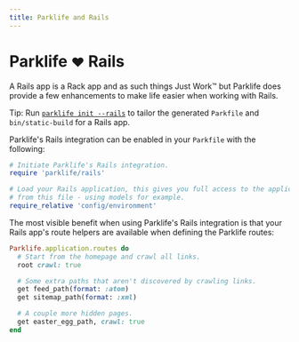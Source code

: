 ```yaml
---
title: Parklife and Rails
---
```

# Parklife <small>♥︎</small> Rails

A Rails app is a Rack app and as such things Just Work™ but Parklife does provide a few enhancements to make life easier when working with Rails.

Tip: Run [`parklife init --rails`](/cli#init---rails) to tailor the generated `Parkfile` and `bin/static-build` for a Rails app.

Parklife's Rails integration can be enabled in your `Parkfile` with the following:

```ruby
# Initiate Parklife's Rails integration.
require 'parklife/rails'

# Load your Rails application, this gives you full access to the application
# from this file - using models for example.
require_relative 'config/environment'
```

The most visible benefit when using Parklife's Rails integration is that your Rails app's route helpers are available when defining the Parklife routes:

```ruby
Parklife.application.routes do
  # Start from the homepage and crawl all links.
  root crawl: true

  # Some extra paths that aren't discovered by crawling links.
  get feed_path(format: :atom)
  get sitemap_path(format: :xml)

  # A couple more hidden pages.
  get easter_egg_path, crawl: true
end
```
